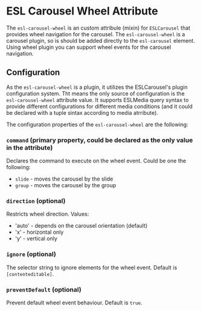 # ESL Carousel Wheel Attribute

<a name="intro"></a>

The `esl-carousel-wheel` is an custom attribule (mixin) for `ESLCarousel` that provides wheel navigation for the carousel.
The `esl-carousel-wheel` is a carousel plugin, so is should be added directly to the `esl-carousel` element.
Using wheel plugin you can support wheel events for the carousel navigation.

## Configuration

As the `esl-carousel-wheel` is a plugin, it utilizes the ESLCarousel's plugin configuration system.
Tht means the only source of configuration is the `esl-carousel-wheel` attribute value.
It supports ESLMedia query syntax to provide different configurations for different media conditions (and it could be declared with a tuple sintax according to media atrribute).

The configuration properties of the `esl-carousel-wheel` are the following:

### `command` (primary property, could be declared as the only value in the attribute)
Declares the command to execute on the wheel event. Could be one the following:
 - `slide` - moves the carousel by the slide
 - `group` - moves the carousel by the group

### `direction` (optional)
Restricts wheel direction.
Values:
- 'auto' - depends on the carousel orientation (default)
- 'x' - horizontal only
- 'y' - vertical only

### `ignore` (optional)
The selector string to ignore elements for the wheel event. Default is `[contenteditable]`.

### `preventDefault` (optional)
Prevent default wheel event behaviour. Default is `true`.

